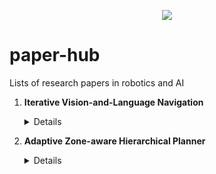 <p align="center">
   <img src="https://img.shields.io/badge/STATUS-EN%20DESAROLLO-green">
</p>
   
# paper-hub

Lists of research papers in robotics and AI

1. **Iterative Vision-and-Language Navigation**
   <details>
   <summary>Details</summary>
   
   We present Iterative Vision-and-Language Navigation (IVLN), a paradigm for evaluating language-guided agents navigating in a persistent environment over time. Existing Vision-and-Language Navigation (VLN) benchmarks erase the agent's memory at the beginning of every episode, testing the ability to perform cold-start navigation with no prior information. However, deployed robots occupy the same environment for long periods of time. The IVLN paradigm addresses this disparity by training and evaluating VLN agents that maintain memory across tours of scenes that consist of up to 100 ordered instruction-following Room-to-Room (R2R) episodes, each defined by an individual language instruction and a target path. We present discrete and continuous Iterative Room-to-Room (IR2R) benchmarks comprising about 400 tours each in 80 indoor scenes. We find that extending the implicit memory of high-performing transformer VLN agents is not sufficient for IVLN, but agents that build maps can benefit from environment persistence, motivating a renewed focus on map-building agents in VLN.

   **Authors:** Jacob Krantz, Shurjo Banerjee, Wang Zhu, Jason Corso, Peter Anderson, Stefan Lee, and Jesse Thomason  
   **CVPR, 2023.** [Paper](https://arxiv.org/abs/2210.03087). [Code](https://github.com/Bill1235813/IVLN). [Website](https://jacobkrantz.github.io/ivln)
   </details>

2. **Adaptive Zone-aware Hierarchical Planner**
   <details>
   <summary>Details</summary>
   
   The task of Vision-Language Navigation (VLN) is for an embodied agent to reach the global goal according to the instruction. Essentially, during navigation, a series of sub-goals need to be adaptively set and achieved, which is naturally a hierarchical navigation process. However, previous methods leverage a single-step planning scheme, i.e., directly performing navigation action at each step, which is unsuitable for such a hierarchical navigation process. In this paper, we propose an Adaptive Zone-aware Hierarchical Planner (AZHP) to explicitly divides the navigation process into two heterogeneous phases, i.e., sub-goal setting via zone partition/selection (high-level action) and sub-goal executing (low-level action), for hierarchical planning. Specifically, AZHP asynchronously performs two levels of action via the designed State-Switcher Module (SSM). For high-level action, we devise a Scene-aware adaptive Zone Partition (SZP) method to adaptively divide the whole navigation area into different zones on-the-fly. Then the Goal-oriented Zone Selection (GZS) method is proposed to select a proper zone for the current sub-goal. For low-level action, the agent conducts navigation-decision multi-steps in the selected zone. Moreover, we design a Hierarchical RL (HRL) strategy and auxiliary losses with curriculum learning to train the AZHP framework, which provides effective supervision signals for each stage. Extensive experiments demonstrate the superiority of our proposed method, which achieves state-of-the-art performance on three VLN benchmarks (REVERIE, SOON, R2R).

   **Authors:** Chen Gao, Xingyu Peng, Mi Yan, He Wang, Lirong Yang, Haibing Ren, Hongsheng Li and Si Liu  
   **CVPR, 2023.** [Paper](https://openaccess.thecvf.com/content/CVPR2023/papers/Gao_Adaptive_Zone-Aware_Hierarchical_Planner_for_Vision-Language_Navigation_CVPR_2023_paper.pdf) [Code](https://github.com/chengaopro/azhp)
   </details>
